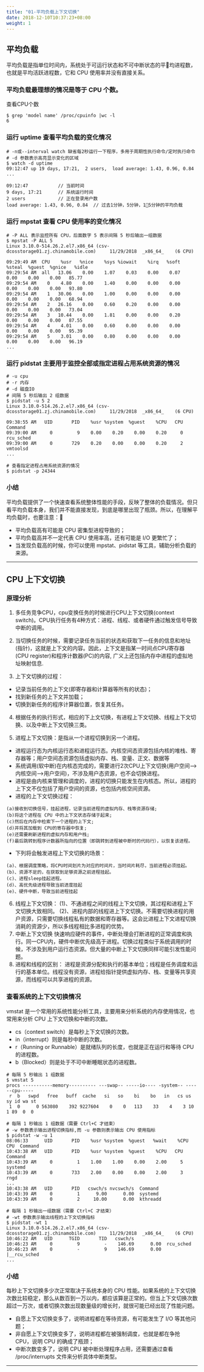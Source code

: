 ```yaml
---
title: "01-平均负载上下文切换"
date: 2018-12-10T10:37:23+08:00
weight: 1
---
```


## 平均负载
 平均负载是指单位时间内，系统处于可运行状态和不可中断状态的平均进程数，也就是平均活跃进程数，它和 CPU 使用率并没有直接关系。

### 平均负载最理想的情况是等于 CPU 个数。
查看CPU个数
```
$ grep 'model name' /proc/cpuinfo |wc -l
6
```

### 运行 uptime 查看平均负载的变化情况
```
# -n或--interval watch 缺省每2秒运行一下程序，多用于周期性执行命令/定时执行命令
# -d 参数表示高亮显示变化的区域
$ watch -d uptime
09:12:47 up 19 days, 17:21,  2 users,  load average: 1.43, 0.96, 0.84
...
```

```
09:12:47           // 当前时间
9 days, 17:21      // 系统运行时间
2 users            // 正在登录用户数
load average: 1.43, 0.96, 0.84  // 过去1分钟，5分钟，15分钟的平均负载
```

### 运行 mpstat 查看 CPU 使用率的变化情况
```
# -P ALL 表示监控所有 CPU，后面数字 5 表示间隔 5 秒后输出一组数据
$ mpstat -P ALL 5
Linux 3.10.0-514.26.2.el7.x86_64 (csv-dcosstorage01.zj.chinamobile.com) 	11/29/2018 	_x86_64_	(6 CPU)

09:29:49 AM  CPU    %usr   %nice    %sys %iowait    %irq   %soft  %steal  %guest  %gnice   %idle
09:29:54 AM  all   13.06    0.00    1.07    0.03    0.00    0.07    0.00    0.00    0.00   85.77
09:29:54 AM    0    4.80    0.00    1.40    0.00    0.00    0.00    0.00    0.00    0.00   93.80
09:29:54 AM    1   30.06    0.00    1.00    0.00    0.00    0.00    0.00    0.00    0.00   68.94
09:29:54 AM    2   26.16    0.00    0.60    0.20    0.00    0.00    0.00    0.00    0.00   73.04
09:29:54 AM    3   10.44    0.00    1.81    0.00    0.00    0.20    0.00    0.00    0.00   87.55
09:29:54 AM    4    4.01    0.00    0.60    0.00    0.00    0.00    0.00    0.00    0.00   95.39
09:29:54 AM    5    3.01    0.00    0.80    0.00    0.00    0.00    0.00    0.00    0.00   96.19
...
```

### 运行 pidstat 主要用于监控全部或指定进程占用系统资源的情况 
```
# -u cpu
# -r 内存
# -d 磁盘IO
# 间隔 5 秒后输出 2 组数据
$ pidstat -u 5 2
Linux 3.10.0-514.26.2.el7.x86_64 (csv-dcosstorage01.zj.chinamobile.com) 	11/29/2018 	_x86_64_	(6 CPU)

09:38:55 AM   UID       PID    %usr %system  %guest    %CPU   CPU  Command
09:39:00 AM     0         9    0.00    0.20    0.00    0.20     0  rcu_sched
09:39:00 AM     0       729    0.20    0.00    0.00    0.20     2  vmtoolsd
...
```

```
# 查看指定进程占用系统资源的情况
$ pidstat -p 24344
```
### 小结
平均负载提供了一个快速查看系统整体性能的手段，反映了整体的负载情况。但只看平均负载本身，我们并不能直接发现，到底是哪里出现了瓶颈。所以，在理解平均负载时，也要注意：   
- 平均负载高有可能是 CPU 密集型进程导致的；
- 平均负载高并不一定代表 CPU 使用率高，还有可能是 I/O 更繁忙了；
- 当发现负载高的时候，你可以使用 mpstat、pidstat 等工具，辅助分析负载的来源。

***

## CPU 上下文切换
### 原理分析
1. 多任务竞争CPU，cpu变换任务的时候进行CPU上下文切换(context switch)。CPU执行任务有4种方式：进程、线程、或者硬件通过触发信号导致中断的调用。

2. 当切换任务的时候，需要记录任务当前的状态和获取下一任务的信息和地址(指针)，这就是上下文的内容。因此，上下文是指某一时间点CPU寄存器(CPU register)和程序计数器(PC)的内容, 广义上还包括内存中进程的虚拟地址映射信息.

3. 上下文切换的过程：
 - 记录当前任务的上下文(即寄存器和计算器等所有的状态)；
 - 找到新任务的上下文并加载；
 - 切换到新任务的程序计算器位置，恢复其任务。

4. 根据任务的执行形式，相应的下上文切换，有进程上下文切换、线程上下文切换、以及中断上下文切换三类。

5. 进程上下文切换：是指从一个进程切换到另一个进程。
- 进程运行态为内核运行态和进程运行态。内核空间态资源包括内核的堆栈、寄存器等；用户空间态资源包括虚拟内存、栈、变量、正文、数据等
- 系统调用(软中断)在内核态完成的，需要进行2次CPU上下文切换(用户空间-->内核空间-->用户空间)，不涉及用户态资源，也不会切换进程。
- 进程是由内核来管理和调度的，进程的切换只能发生在内核态。所以，进程的上下文不仅包括了用户空间的资源，也包括内核空间资源。
- 进程的上下文切换过程：
```
(a)接收到切换信号，挂起进程，记录当前进程的虚拟内存、栈等资源存储;
(b)将这个进程在 CPU 中的上下文状态存储于起来;
(c)然后在内存中检索下一个进程的上下文;
(d)并将其加载到 CPU的寄存器中恢复;
(e)还需要刷新进程的虚拟内存和用户栈;
(f)最后跳转到程序计数器所指向的位置（即跳转到进程被中断时的代码行），以恢复该进程。
```
- 下列将会触发进程上下文切换的场景：
```
(a)、根据调度策略，将CPU时间划片为对应的时间片，当时间片耗尽，当前进程必须挂起。
(b)、资源不足的，在获取到足够资源之前进程挂起。
(c)、进程sleep挂起进程。
(d)、高优先级进程导致当前进度挂起
(e)、硬件中断，导致当前进程挂起
```
6. 线程上下文切换：
(1)、不通进程之间的线程上下文切换，其过程和进程上下文切换大致相同。
(2)、进程内部的线程进上下文切换。不需要切换进程的用户资源，只需要切换线程私有的数据和寄存器等。这会比进程上下文进程切换消耗的资源少，所以多线程相比多进程的优势。
7. 中断上下文切换
快速响应硬件的事件，中断处理会打断进程的正常调度和执行。同一CPU内，硬件中断优先级高于进程。切换过程类似于系统调用的时候，不涉及到用户运行态资源。但大量的中断上下文切换同样可能引发性能问题。
8. 进程和线程的区别：
进程是资源分配和执行的基本单位；线程是任务调度和运行的基本单位。线程没有资源，进程给指针提供虚拟内存、栈、变量等共享资源，而线程可以共享进程的资源。

### 查看系统的上下文切换情况
vmstat 是一个常用的系统性能分析工具，主要用来分析系统的内存使用情况，也常用来分析 CPU 上下文切换和中断的次数。
- cs（context switch）是每秒上下文切换的次数。
- in（interrupt）则是每秒中断的次数。
- r（Running or Runnable）是就绪队列的长度，也就是正在运行和等待 CPU 的进程数。
- b（Blocked）则是处于不可中断睡眠状态的进程数。
```
# 每隔 5 秒输出 1 组数据
$ vmstat 5
procs -----------memory---------- ---swap-- -----io---- -system-- ------cpu-----
 r  b   swpd   free   buff  cache   si   so    bi    bo   in   cs us sy id wa st
 1  0      0 563080    392 9227604    0    0   113    33    4    3 10  1 89  0  0
```

```
# 每隔 1 秒输出 1 组数据（需要 Ctrl+C 才结束）
# -w 参数表示输出进程切换指标,而 -u 参数则表示输出 CPU 使用指标
$ pidstat -w -u 1
08:06:33      UID       PID    %usr %system  %guest   %wait    %CPU   CPU  Command
10:43:38 AM   UID       PID    %usr %system  %guest    %CPU   CPU  Command
10:43:39 AM     0         1    1.00    1.00    0.00    2.00     5  systemd
10:43:39 AM     0       733    2.00    0.00    0.00    2.00     3  rngd
...
10:43:38 AM   UID       PID   cswch/s nvcswch/s  Command
10:43:39 AM     0         1      9.00      0.00  systemd
10:43:39 AM     0         2     10.00      0.00  kthreadd
```

```
# 每隔 1 秒输出一组数据（需要 Ctrl+C 才结束）
# -wt 参数表示输出线程的上下文切换指标
$ pidstat -wt 1
Linux 3.10.0-514.26.2.el7.x86_64 (csv-dcosstorage01.zj.chinamobile.com) 	11/29/2018 	_x86_64_	(6 CPU)
10:46:22 AM   UID      TGID       TID   cswch/s 
10:46:23 AM     0         9         -    146.69      0.00  rcu_sched
10:46:23 AM     0         -         9    146.69      0.00  |__rcu_sched
...
```

### 小结

每秒上下文切换多少次正常取决于系统本身的 CPU 性能。如果系统的上下文切换次数比较稳定，那么从数百到一万以内，都应该算是正常的。但当上下文切换次数超过一万次，或者切换次数出现数量级的增长时，就很可能已经出现了性能问题。
- 自愿上下文切换变多了，说明进程都在等待资源，有可能发生了 I/O 等其他问题； 
- 非自愿上下文切换变多了，说明进程都在被强制调度，也就是都在争抢 CPU，说明 CPU 的确成了瓶颈；
- 中断次数变多了，说明 CPU 被中断处理程序占用，还需要通过查看 /proc/interrupts 文件来分析具体中断类型。

***

